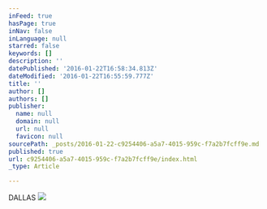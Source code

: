 ```yaml
---
inFeed: true
hasPage: true
inNav: false
inLanguage: null
starred: false
keywords: []
description: ''
datePublished: '2016-01-22T16:58:34.813Z'
dateModified: '2016-01-22T16:55:59.777Z'
title: ''
author: []
authors: []
publisher:
  name: null
  domain: null
  url: null
  favicon: null
sourcePath: _posts/2016-01-22-c9254406-a5a7-4015-959c-f7a2b7fcff9e.md
published: true
url: c9254406-a5a7-4015-959c-f7a2b7fcff9e/index.html
_type: Article

---
```

DALLAS
![](https://the-grid-user-content.s3-us-west-2.amazonaws.com/1f39e63d-ed1c-4439-914e-f831563aa192.jpg)